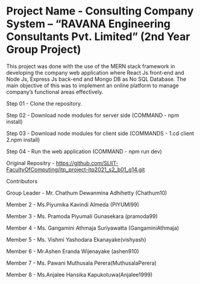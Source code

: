 # Project Name - Consulting Company System – “RAVANA Engineering Consultants Pvt. Limited” (2nd Year Group Project)

This project was done with the use of the MERN stack framework in developing the company web application where React Js front-end and Node Js, Express Js back-end and Mongo DB as No SQL Database. The main objective of this was to implement an online platform to manage company’s functional areas effectively.

Step 01 - Clone the repository.

Step 02 - Download node modules for server side (COMMAND - npm install)

Step 03 -  Download node modules for client side (COMMANDS - 1.cd client   2.npm install)

Step 04 - Run the web application (COMMAND - npm run dev)

                      
Original Repositry - https://github.com/SLIIT-FacultyOfComputing/itp_project-itp2021_s2_b01_g14.git                      




Contributors

Group Leader - Mr. Chathum Dewanmina Adhihetty (Chathum10)

Member 2 - Ms.Piyumika Kavindi Almeda (PIYUMI99)

Member 3 - Ms. Pramoda Piyumali Gunasekara (pramoda99)

Member 4 - Ms. Gangamini Athmaja Suriyawatta (GangaminiAthmaja)

Member 5 - Ms. Vishmi Yashodara Ekanayake(vishyash)

Member 6 - Mr.Ashen Eranda Wijenayake (ashen910)

Member 7 - Ms. Pawani Muthusala Perera(MuthusalaPerera)

Member 8 - Ms.Anjalee Hansika Kapukotuwa(Anjalee1999)
